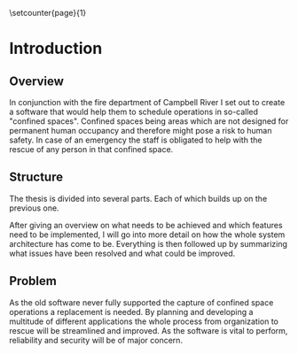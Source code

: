 \setcounter{page}{1}
<!-- Goal: 300 Words -->
# Introduction

## Overview

In conjunction with the fire department of Campbell River I set out to create a software that would help them to schedule operations in so-called "confined spaces". Confined spaces being areas which are not designed for permanent human occupancy and therefore might pose a risk to human safety. In case of an emergency the staff is obligated to help with the rescue of any person in that confined space.

<!-- How is this thesis structured? -->
## Structure
<!-- TODO: Mention different Applications and their release stages -->
The thesis is divided into several parts. Each of which builds up on the previous one.
<!-- TODO: Rewrite next sentence -->
After giving an overview on what needs to be achieved and which features need to be implemented, I will go into more detail on how the whole system architecture has come to be. Everything is then followed up by summarizing what issues have been resolved and what could be improved.

<!-- What problem does this thesis try to solve? -->
<!-- How will I address this issue? -->
## Problem
As the old software never fully supported the capture of confined space operations a replacement is needed. By planning and developing a multitude of different applications the whole process from organization to rescue will be streamlined and improved. As the software is vital to perform, reliability and security will be of major concern.
